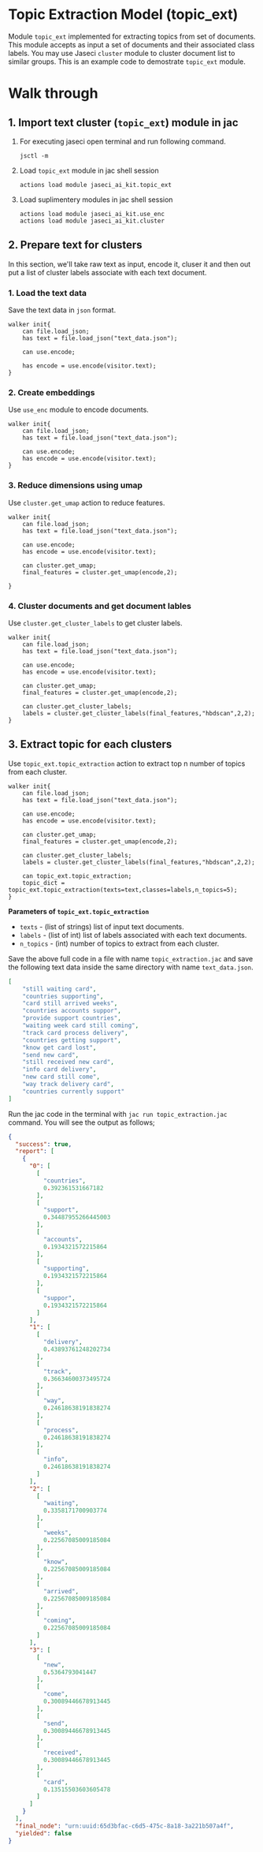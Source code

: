 # Topic Extraction Model (topic_ext)

Module `topic_ext` implemented for extracting topics from set of documents. This module accepts as input a set of documents and their associated class labels. You may use Jaseci `cluster` module to cluster document list to similar groups. This is an example code to demostrate `topic_ext` module.

# **Walk through**

## **1. Import text cluster (`topic_ext`) module in jac**
1. For executing jaseci open terminal and run following command.
    ```
    jsctl -m
    ```
2.  Load `topic_ext` module in jac shell session
    ```
    actions load module jaseci_ai_kit.topic_ext
    ```
3.  Load suplimentery modules in jac shell session
    ```
    actions load module jaseci_ai_kit.use_enc
    actions load module jaseci_ai_kit.cluster
    ```

## **2. Prepare text for clusters**

In this section, we'll take raw text as input, encode it, cluser it and then out put a list of cluster labels associate with each text document.

### **1. Load the text data**

Save the text data in `json` format.

```jac
walker init{
    can file.load_json;
    has text = file.load_json("text_data.json");

    can use.encode;

    has encode = use.encode(visitor.text);
}
```

### **2. Create embeddings**

Use `use_enc` module to encode documents.
```jac
walker init{
    can file.load_json;
    has text = file.load_json("text_data.json");

    can use.encode;
    has encode = use.encode(visitor.text);
}
```

### **3. Reduce dimensions using umap**

Use `cluster.get_umap` action to reduce features.

```jac
walker init{
    can file.load_json;
    has text = file.load_json("text_data.json");

    can use.encode;
    has encode = use.encode(visitor.text);

    can cluster.get_umap;
    final_features = cluster.get_umap(encode,2);

}
```

### **4. Cluster documents and get document lables**

Use `cluster.get_cluster_labels` to get cluster labels.

```jac
walker init{
    can file.load_json;
    has text = file.load_json("text_data.json");

    can use.encode;
    has encode = use.encode(visitor.text);

    can cluster.get_umap;
    final_features = cluster.get_umap(encode,2);

    can cluster.get_cluster_labels;
    labels = cluster.get_cluster_labels(final_features,"hbdscan",2,2);
}
```

## **3. Extract topic for each clusters**

Use `topic_ext.topic_extraction` action to extract top n number of topics from each cluster.

```jac
walker init{
    can file.load_json;
    has text = file.load_json("text_data.json");

    can use.encode;
    has encode = use.encode(visitor.text);

    can cluster.get_umap;
    final_features = cluster.get_umap(encode,2);

    can cluster.get_cluster_labels;
    labels = cluster.get_cluster_labels(final_features,"hbdscan",2,2);

    can topic_ext.topic_extraction;
    topic_dict = topic_ext.topic_extraction(texts=text,classes=labels,n_topics=5);
}
```

**Parameters of `topic_ext.topic_extraction`**

- `texts` - (list of strings) list of input text documents.
- `labels` - (list of int) list of labels associated with each text documents.
- `n_topics` - (int) number of topics to extract from each cluster.


Save the above full code in a file with name `topic_extraction.jac` and save the following text data inside the same directory with name `text_data.json`.

```json
[
    "still waiting card",
    "countries supporting",
    "card still arrived weeks",
    "countries accounts suppor",
    "provide support countries",
    "waiting week card still coming",
    "track card process delivery",
    "countries getting support",
    "know get card lost",
    "send new card",
    "still received new card",
    "info card delivery",
    "new card still come",
    "way track delivery card",
    "countries currently support"
]
```

Run the jac code in the terminal with `jac run topic_extraction.jac` command. You will see the output as follows;

```json
{
  "success": true,
  "report": [
    {
      "0": [
        [
          "countries",
          0.392361531667182
        ],
        [
          "support",
          0.34487955266445003
        ],
        [
          "accounts",
          0.1934321572215864
        ],
        [
          "supporting",
          0.1934321572215864
        ],
        [
          "suppor",
          0.1934321572215864
        ]
      ],
      "1": [
        [
          "delivery",
          0.43893761248202734
        ],
        [
          "track",
          0.36634600373495724
        ],
        [
          "way",
          0.24618638191838274
        ],
        [
          "process",
          0.24618638191838274
        ],
        [
          "info",
          0.24618638191838274
        ]
      ],
      "2": [
        [
          "waiting",
          0.3358171700903774
        ],
        [
          "weeks",
          0.22567085009185084
        ],
        [
          "know",
          0.22567085009185084
        ],
        [
          "arrived",
          0.22567085009185084
        ],
        [
          "coming",
          0.22567085009185084
        ]
      ],
      "3": [
        [
          "new",
          0.5364793041447
        ],
        [
          "come",
          0.30089446678913445
        ],
        [
          "send",
          0.30089446678913445
        ],
        [
          "received",
          0.30089446678913445
        ],
        [
          "card",
          0.13515503603605478
        ]
      ]
    }
  ],
  "final_node": "urn:uuid:65d3bfac-c6d5-475c-8a18-3a221b507a4f",
  "yielded": false
}
```